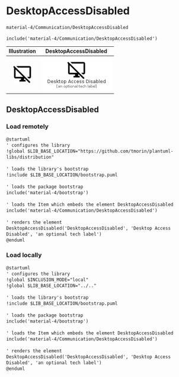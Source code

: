 # DesktopAccessDisabled


```text
material-4/Communication/DesktopAccessDisabled
```

```text
include('material-4/Communication/DesktopAccessDisabled')
```



| Illustration | DesktopAccessDisabled |
| :---: | :---: |
| ![illustration for Illustration](../../material-4/Communication/DesktopAccessDisabled.png) | ![illustration for DesktopAccessDisabled](../../material-4/Communication/DesktopAccessDisabled.Local.png) |




## DesktopAccessDisabled

### Load remotely
```plantuml
@startuml
' configures the library
!global $LIB_BASE_LOCATION="https://github.com/tmorin/plantuml-libs/distribution"

' loads the library's bootstrap
!include $LIB_BASE_LOCATION/bootstrap.puml

' loads the package bootstrap
include('material-4/bootstrap')

' loads the Item which embeds the element DesktopAccessDisabled
include('material-4/Communication/DesktopAccessDisabled')

' renders the element
DesktopAccessDisabled('DesktopAccessDisabled', 'Desktop Access Disabled', 'an optional tech label')
@enduml
```

### Load locally
```plantuml
@startuml
' configures the library
!global $INCLUSION_MODE="local"
!global $LIB_BASE_LOCATION="../.."

' loads the library's bootstrap
!include $LIB_BASE_LOCATION/bootstrap.puml

' loads the package bootstrap
include('material-4/bootstrap')

' loads the Item which embeds the element DesktopAccessDisabled
include('material-4/Communication/DesktopAccessDisabled')

' renders the element
DesktopAccessDisabled('DesktopAccessDisabled', 'Desktop Access Disabled', 'an optional tech label')
@enduml
```

